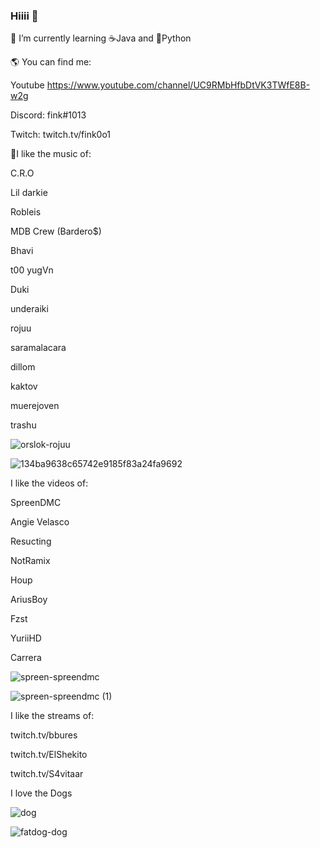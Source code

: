 ### Hiiii 👋

🌱 I’m currently learning ☕Java and 🐍Python

🌎 You can find me:

Youtube https://www.youtube.com/channel/UC9RMbHfbDtVK3TWfE8B-w2g

Discord: fink#1013

Twitch: twitch.tv/fink0o1

🎇I like the music of:

C.R.O

Lil darkie

Robleis

MDB Crew (Bardero$)

Bhavi

t00 yugVn

Duki

underaiki

rojuu

saramalacara

dillom

kaktov

muerejoven

trashu


![orslok-rojuu](https://user-images.githubusercontent.com/102363811/182041157-61f7e48a-d05e-424d-915b-fb3970d8c8d1.gif)

![134ba9638c65742e9185f83a24fa9692](https://user-images.githubusercontent.com/102363811/182040994-942452f1-189b-4f89-a986-d36933b02c01.gif)

I like the videos of:

SpreenDMC

Angie Velasco

Resucting

NotRamix

Houp

AriusBoy

Fzst

YuriiHD

Carrera



![spreen-spreendmc](https://user-images.githubusercontent.com/102363811/182041250-8f94984e-a6b8-469f-94e5-bbe6a70fe55a.gif)

![spreen-spreendmc (1)](https://user-images.githubusercontent.com/102363811/182041261-dbf67c4a-58d4-469b-88b4-19b6e4822e1f.gif)

I like the streams of:

twitch.tv/bbures

twitch.tv/ElShekito

twitch.tv/S4vitaar

I love the Dogs

![dog](https://user-images.githubusercontent.com/102363811/182041342-d1663ced-0cb5-43b8-99ba-92d729c13f83.gif)

![fatdog-dog](https://user-images.githubusercontent.com/102363811/182041395-8a764919-dc3c-4792-92dc-2ab6d218f6b3.gif)





<!--
**FinkDev/FinkDev** is a ✨ _special_ ✨ repository because its `README.md` (this file) appears on your GitHub profile.

Here are some ideas to get you started:

- 🔭 I’m currently working on ...
- 🌱 I’m currently learning ...
- 👯 I’m looking to collaborate on ...
- 🤔 I’m looking for help with ...
- 💬 Ask me about ...
- 📫 How to reach me: ...
- 😄 Pronouns: ...
- ⚡ Fun fact: ...
-->
